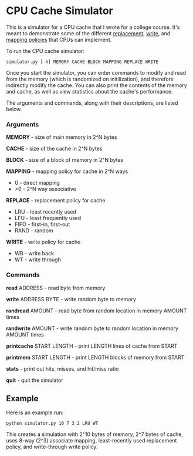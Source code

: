 # CPU Cache Simulator

This is a simulator for a CPU cache that I wrote for a college course. It's
meant to demonstrate some of the different
[replacement](https://en.wikipedia.org/wiki/CPU_cache#Replacement_policies),
[write](https://en.wikipedia.org/wiki/CPU_cache#Write_policies), and [mapping
policies](https://en.wikipedia.org/wiki/CPU_cache#Associativity) that CPUs can
implement.


To run the CPU cache simulator:

    simulator.py [-h] MEMORY CACHE BLOCK MAPPING REPLACE WRITE


Once you start the simulator, you can enter commands to modify and read from the
memory (which is randomized on initilization), and therefore indirectly modify
the cache. You can also print the contents of the memory and cache, as well as
view statistics about the cache's performance.

The arguments and commands, along with their descriptions, are listed below.


### Arguments

**MEMORY** - size of main memory in 2^N bytes

**CACHE** - size of the cache in 2^N bytes

**BLOCK** - size of a block of memory in 2^N bytes

**MAPPING** - mapping policy for cache in 2^N ways
*   0 - direct mapping
*   \>0 - 2^N way associative

**REPLACE** - replacement policy for cache
*   LRU - least recently used
*   LFU - least frequently used
*   FIFO - first-in, first-out
*   RAND - random

**WRITE** - write policy for cache
*   WB - write back
*   WT - write through


### Commands

**read** ADDRESS - read byte from memory

**write** ADDRESS BYTE - write random byte to memory

**randread** AMOUNT - read byte from random location in memory AMOUNT times

**randwrite** AMOUNT - write random byte to random location in memory AMOUNT
times

**printcache** START LENGTH - print LENGTH lines of cache from START

**printmem** START LENGTH - print LENGTH blocks of memory from START

**stats** - print out hits, misses, and hit/miss ratio

**quit** - quit the simulator

## Example

Here is an example run:

    python simulator.py 10 7 3 2 LRU WT

This creates a simulation with 2^10 bytes of memory, 2^7 bytes of cache, uses
8-way (2^3) associate mapping, least-recently used replacement policy, and
write-through write policy.
